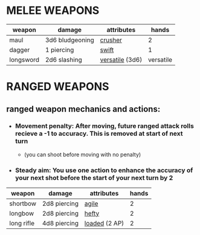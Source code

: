 # MELEE WEAPONS
| weapon | damage | attributes | hands |
| --- | --- | --- | --- |
| maul | 3d6 bludgeoning | [crusher](attributes/crusher.md) | 2 |
| dagger | 1 piercing | [swift](attributes/swift.md) | 1 |
| longsword | 2d6 slashing | [versatile](versatile.md) (3d6) | versatile |
# RANGED WEAPONS

## ranged weapon mechanics and actions:

* ### Movement penalty: After moving, future ranged attack rolls recieve a -1 to accuracy. This is removed at start of next turn
    * (you can shoot before moving with no penalty)
* ### Steady aim: You use one action to enhance the accuracy of your next shot before the start of your next turn by 2
  
| weapon | damage | attributes | hands |
| --- | --- | --- | --- |
| shortbow | 2d8 piercing | [agile](attributes/agile.md) | 2 |
| longbow | 2d8 piercing | [hefty](attributes/hefty.md) | 2 |
| long rifle | 4d8 piercing | [loaded](attributes/loaded.md) (2 AP) | 2 |
